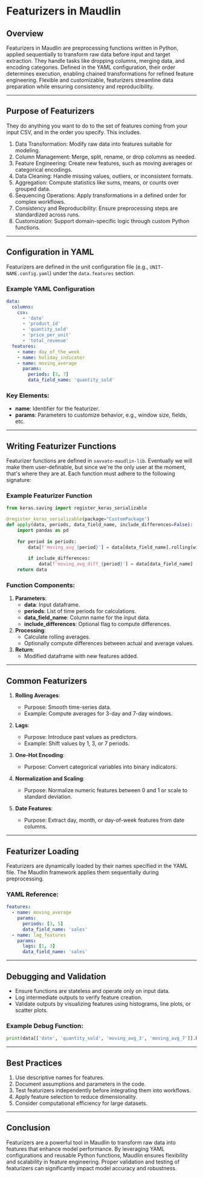 # Featurizers in Maudlin

## Overview

Featurizers in Maudlin are preprocessing functions written in Python, applied sequentially to transform raw data before input and target extraction. They handle tasks like dropping columns, merging data, and encoding categories. Defined in the YAML configuration, their order determines execution, enabling chained transformations for refined feature engineering. Flexible and customizable, featurizers streamline data preparation while ensuring consistency and reproducibility.

---

## Purpose of Featurizers

They do anything you want to do to the set of features coming from your input CSV, and in the order you specify. This includes.

1. Data Transformation: Modify raw data into features suitable for modeling.
2. Column Management: Merge, split, rename, or drop columns as needed.
3. Feature Engineering: Create new features, such as moving averages or categorical encodings.
4. Data Cleaning: Handle missing values, outliers, or inconsistent formats.
5. Aggregation: Compute statistics like sums, means, or counts over grouped data.
6. Sequencing Operations: Apply transformations in a defined order for complex workflows.
7. Consistency and Reproducibility: Ensure preprocessing steps are standardized across runs.
8. Customization: Support domain-specific logic through custom Python functions.

---

## Configuration in YAML

Featurizers are defined in the unit configuration file (e.g., `UNIT-NAME.config.yaml`) under the `data.features` section.

### Example YAML Configuration

```yaml
data:
  columns:
    csv:
      - 'date'
      - 'product_id'
      - 'quantity_sold'
      - 'price_per_unit'
      - 'total_revenue'
  features:
    - name: day_of_the_week
    - name: holiday_indicator
    - name: moving_average
      params:
        periods: [3, 7]
        data_field_name: 'quantity_sold'
```

### Key Elements:

- **name**: Identifier for the featurizer.
- **params**: Parameters to customize behavior, e.g., window size, fields, etc.

---

## Writing Featurizer Functions

Featurizer functions are defined in `savvato-maudlin-lib`. Eventually we will make them user-definable, but since we're the only user at the moment, that's where they are at.  Each function must adhere to the following signature:

### Example Featurizer Function

```python
from keras.saving import register_keras_serializable

@register_keras_serializable(package="CustomPackage")
def apply(data, periods, data_field_name, include_differences=False):
    import pandas as pd
    
    for period in periods:
        data[f'moving_avg_{period}'] = data[data_field_name].rolling(window=period).mean()
        
        if include_differences:
            data[f'moving_avg_diff_{period}'] = data[data_field_name] - data[f'moving_avg_{period}']
    return data
```

### Function Components:

1. **Parameters**:
   - **data**: Input dataframe.
   - **periods**: List of time periods for calculations.
   - **data\_field\_name**: Column name for the input data.
   - **include\_differences**: Optional flag to compute differences.
2. **Processing**:
   - Calculate rolling averages.
   - Optionally compute differences between actual and average values.
3. **Return**:
   - Modified dataframe with new features added.

---

## Common Featurizers

1. **Rolling Averages**:

   - Purpose: Smooth time-series data.
   - Example: Compute averages for 3-day and 7-day windows.

2. **Lags**:

   - Purpose: Introduce past values as predictors.
   - Example: Shift values by 1, 3, or 7 periods.

3. **One-Hot Encoding**:

   - Purpose: Convert categorical variables into binary indicators.

4. **Normalization and Scaling**:

   - Purpose: Normalize numeric features between 0 and 1 or scale to standard deviation.

5. **Date Features**:

   - Purpose: Extract day, month, or day-of-week features from date columns.

---

## Featurizer Loading

Featurizers are dynamically loaded by their names specified in the YAML file. The Maudlin framework applies them sequentially during preprocessing.

### YAML Reference:

```yaml
features:
  - name: moving_average
    params:
      periods: [3, 5]
      data_field_name: 'sales'
  - name: lag_features
    params:
      lags: [1, 3]
      data_field_name: 'sales'
```

---

## Debugging and Validation

- Ensure functions are stateless and operate only on input data.
- Log intermediate outputs to verify feature creation.
- Validate outputs by visualizing features using histograms, line plots, or scatter plots.

### Example Debug Function:

```python
print(data[['date', 'quantity_sold', 'moving_avg_3', 'moving_avg_7']].head(10))
```

---

## Best Practices

1. Use descriptive names for features.
2. Document assumptions and parameters in the code.
3. Test featurizers independently before integrating them into workflows.
4. Apply feature selection to reduce dimensionality.
5. Consider computational efficiency for large datasets.

---

## Conclusion

Featurizers are a powerful tool in Maudlin to transform raw data into features that enhance model performance. By leveraging YAML configurations and reusable Python functions, Maudlin ensures flexibility and scalability in feature engineering. Proper validation and testing of featurizers can significantly impact model accuracy and robustness.

